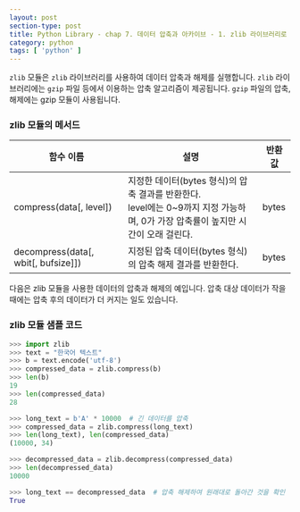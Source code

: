 ```yaml
---
layout: post
section-type: post
title: Python Library - chap 7. 데이터 압축과 아카이브 - 1. zlib 라이브러리로 데이터 압축하기
category: python
tags: [ 'python' ]
---
```


`zlib` 모듈은 `zlib` 라이브러리를 사용하여 데이터 압축과 해제를 실행합니다. `zlib` 라이브러리에는 `gzip` 파일 등에서 이용하는 압축 알고리즘이 제공됩니다. `gzip` 파일의 압축, 해제에는 gzip 모듈이 사용됩니다.

### zlib 모듈의 메서드

함수 이름 | 설명 | 반환값
---|---|---
compress(data[, level]) | 지정한 데이터(bytes 형식)의 압축 결과를 반환한다.<br>level에는 0~9까지 지정 가능하며, 0가 가장 압축률이 높지만 시간이 오래 걸린다. | bytes
decompress(data[, wbit[, bufsize]]) | 지정된 압축 데이터(bytes 형식)의 압축 해제 결과를 반환한다. | bytes

다음은 zlib 모듈을 사용한 데이터의 압축과 해제의 예입니다. 압축 대상 데이터가 작을 때에는 압축 후의 데이터가 더 커지는 일도 있습니다.

### zlib 모듈 샘플 코드

```python
>>> import zlib
>>> text = "한국어 텍스트"
>>> b = text.encode('utf-8')
>>> compressed_data = zlib.compress(b)
>>> len(b)
19
>>> len(compressed_data)
28

>>> long_text = b'A' * 10000  # 긴 데이터를 압축
>>> compressed_data = zlib.compress(long_text)
>>> len(long_text), len(compressed_data)
(10000, 34)

>>> decompressed_data = zlib.decompress(compressed_data)
>>> len(decompressed_data)
10000

>>> long_text == decompressed_data  # 압축 해제하여 원래대로 돌아간 것을 확인
True
```
